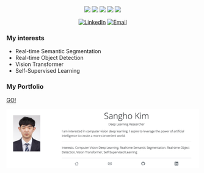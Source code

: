<div align=center>
    <img src="https://img.shields.io/badge/Python-3776AB?style=flat-square&logo=Python&logoColor=fff"/>
    <img src="https://img.shields.io/badge/PyTorch-EE4C2C?style=flat-square&logo=PyTorch&logoColor=fff"/>
    <img src="https://img.shields.io/badge/TensorFlow-FF6F00?style=flat-square&logo=TensorFlow&logoColor=fff"/>
    <img src="https://img.shields.io/badge/Keras-D00000?style=flat-square&logo=Keras&logoColor=fff"/>
    <img src="https://img.shields.io/badge/ScikitLearn-F7931E?style=flat-square&logo=ScikitLearn&logoColor=fff"/>
</div>

<div align=center>  

[![LinkedIn](https://img.shields.io/badge/LinkedIn-Sangho%20Kim-blue?style=flat-square&logo=linkedin)](https://www.linkedin.com/in/sanghokim33/)
[![Email](https://img.shields.io/badge/Email-hoo7311@ajou.ac.kr-blue?style=flat-square&logo=gmail)](mailto:hoo7311@ajou.ac.kr)
</div>


### My interests  
- Real-time Semantic Segmentation  
- Real-time Object Detection
- Vision Transformer
- Self-Supervised Learning


### My Portfolio
[GO!](https://Sangh0.github.io)

<img src = "https://github.com/Sangh0/Sangh0.github.io/blob/main/img/sangho_intro_github.png?raw=true">
